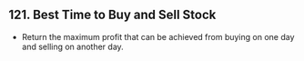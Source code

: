## 121. Best Time to Buy and Sell Stock

-   Return the maximum profit that can be achieved from buying on one day and selling on another day.
